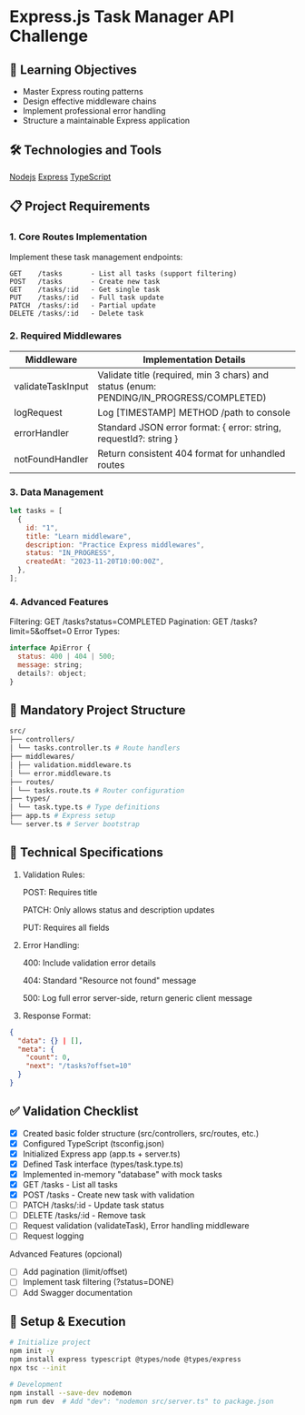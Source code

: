# Express.js Task Manager API Challenge

## 🎯 Learning Objectives

- Master Express routing patterns
- Design effective middleware chains
- Implement professional error handling
- Structure a maintainable Express application

## 🛠️ Technologies and Tools

[Nodejs](https://nodejs.org/en/download)
[Express](https://expressjs.com/)
[TypeScript](https://www.typescriptlang.org/)

## 📋 Project Requirements

### 1. Core Routes Implementation

Implement these task management endpoints:

```http
GET    /tasks       - List all tasks (support filtering)
POST   /tasks       - Create new task
GET    /tasks/:id   - Get single task
PUT    /tasks/:id   - Full task update
PATCH  /tasks/:id   - Partial update
DELETE /tasks/:id   - Delete task
```

### 2. Required Middlewares

| Middleware        | Implementation Details                                                                  |
| ----------------- | --------------------------------------------------------------------------------------- |
| validateTaskInput | Validate title (required, min 3 chars) and status (enum: PENDING/IN_PROGRESS/COMPLETED) |
| logRequest        | Log [TIMESTAMP] METHOD /path to console                                                 |
| errorHandler      | Standard JSON error format: { error: string, requestId?: string }                       |
| notFoundHandler   | Return consistent 404 format for unhandled routes                                       |

### 3. Data Management

```javascript
let tasks = [
  {
    id: "1",
    title: "Learn middleware",
    description: "Practice Express middlewares",
    status: "IN_PROGRESS",
    createdAt: "2023-11-20T10:00:00Z",
  },
];
```

### 4. Advanced Features

Filtering: GET /tasks?status=COMPLETED
Pagination: GET /tasks?limit=5&offset=0
Error Types:

```javascript
interface ApiError {
  status: 400 | 404 | 500;
  message: string;
  details?: object;
}
```

## 📂 Mandatory Project Structure

```bash
src/
├── controllers/
│ └── tasks.controller.ts # Route handlers
├── middlewares/
│ ├── validation.middleware.ts
│ └── error.middleware.ts
├── routes/
│ └── tasks.route.ts # Router configuration
├── types/
│ └── task.type.ts # Type definitions
├── app.ts # Express setup
└── server.ts # Server bootstrap
```

## 🔧 Technical Specifications

1. Validation Rules:

   POST: Requires title

   PATCH: Only allows status and description updates

   PUT: Requires all fields

2. Error Handling:

   400: Include validation error details

   404: Standard "Resource not found" message

   500: Log full error server-side, return generic client message

3. Response Format:

```json
{
  "data": {} | [],
  "meta": {
    "count": 0,
    "next": "/tasks?offset=10"
  }
}
```

## ✅ Validation Checklist

- [x] Created basic folder structure (src/controllers, src/routes, etc.)
- [x] Configured TypeScript (tsconfig.json)
- [x] Initialized Express app (app.ts + server.ts)
- [x] Defined Task interface (types/task.type.ts)
- [x] Implemented in-memory "database" with mock tasks
- [x] GET /tasks - List all tasks
- [x] POST /tasks - Create new task with validation
- [ ] PATCH /tasks/:id - Update task status
- [ ] DELETE /tasks/:id - Remove task
- [ ] Request validation (validateTask), Error handling middleware
- [ ] Request logging

Advanced Features (opcional)

- [ ] Add pagination (limit/offset)
- [ ] Implement task filtering (?status=DONE)
- [ ] Add Swagger documentation

## 🚀 Setup & Execution

```bash
# Initialize project
npm init -y
npm install express typescript @types/node @types/express
npx tsc --init

# Development
npm install --save-dev nodemon
npm run dev  # Add "dev": "nodemon src/server.ts" to package.json
```
